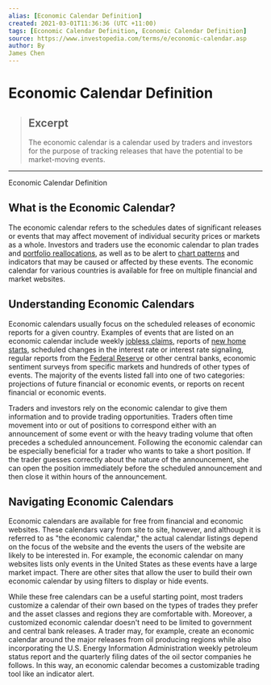 ```yaml
---
alias: [Economic Calendar Definition]
created: 2021-03-01T11:36:36 (UTC +11:00)
tags: [Economic Calendar Definition, Economic Calendar Definition]
source: https://www.investopedia.com/terms/e/economic-calendar.asp
author: By
James Chen
---
```


# Economic Calendar Definition

> ## Excerpt
> The economic calendar is a calendar used by traders and investors for the purpose of tracking releases that have the potential to be market-moving events.

---

Economic Calendar Definition
## What is the Economic Calendar?

The economic calendar refers to the schedules dates of significant releases or events that may affect movement of individual security prices or markets as a whole. Investors and traders use the economic calendar to plan trades and [portfolio reallocations](https://www.investopedia.com/terms/r/rebalancing.asp), as well as to be alert to [chart patterns](https://www.investopedia.com/terms/p/pattern.asp) and indicators that may be caused or affected by these events. The economic calendar for various countries is available for free on multiple financial and market websites.

## Understanding Economic Calendars

Economic calendars usually focus on the scheduled releases of economic reports for a given country. Examples of events that are listed on an economic calendar include weekly [jobless claims](https://www.investopedia.com/terms/j/jobless-claims.asp), reports of [new home starts](https://www.investopedia.com/terms/h/housingstarts.asp), scheduled changes in the interest rate or interest rate signaling, regular reports from the [Federal Reserve](https://www.investopedia.com/terms/f/federalreservebank.asp) or other central banks, economic sentiment surveys from specific markets and hundreds of other types of events. The majority of the events listed fall into one of two categories: projections of future financial or economic events, or reports on recent financial or economic events.

Traders and investors rely on the economic calendar to give them information and to provide trading opportunities. Traders often time movement into or out of positions to correspond either with an announcement of some event or with the heavy trading volume that often precedes a scheduled announcement. Following the economic calendar can be especially beneficial for a trader who wants to take a short position. If the trader guesses correctly about the nature of the announcement, she can open the position immediately before the scheduled announcement and then close it within hours of the announcement.

## Navigating Economic Calendars

Economic calendars are available for free from financial and economic websites. These calendars vary from site to site, however, and although it is referred to as "the economic calendar," the actual calendar listings depend on the focus of the website and the events the users of the website are likely to be interested in. For example, the economic calendar on many websites lists only events in the United States as these events have a large market impact. There are other sites that allow the user to build their own economic calendar by using filters to display or hide events.

While these free calendars can be a useful starting point, most traders customize a calendar of their own based on the types of trades they prefer and the asset classes and regions they are comfortable with. Moreover, a customized economic calendar doesn't need to be limited to government and central bank releases. A trader may, for example, create an economic calendar around the major releases from oil producing regions while also incorporating the U.S. Energy Information Administration weekly petroleum status report and the quarterly filing dates of the oil sector companies he follows. In this way, an economic calendar becomes a customizable trading tool like an indicator alert.
